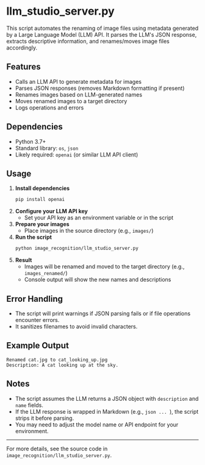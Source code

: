 # llm_studio_server.py

This script automates the renaming of image files using metadata generated by a Large Language Model (LLM) API. It parses the LLM's JSON response, extracts descriptive information, and renames/moves image files accordingly.

## Features
- Calls an LLM API to generate metadata for images
- Parses JSON responses (removes Markdown formatting if present)
- Renames images based on LLM-generated names
- Moves renamed images to a target directory
- Logs operations and errors

## Dependencies
- Python 3.7+
- Standard library: `os`, `json`
- Likely required: `openai` (or similar LLM API client)

## Usage
1. **Install dependencies**
   ```bash
   pip install openai
   ```
2. **Configure your LLM API key**
   - Set your API key as an environment variable or in the script
3. **Prepare your images**
   - Place images in the source directory (e.g., `images/`)
4. **Run the script**
   ```bash
   python image_recognition/llm_studio_server.py
   ```
5. **Result**
   - Images will be renamed and moved to the target directory (e.g., `images_renamed/`)
   - Console output will show the new names and descriptions

## Error Handling
- The script will print warnings if JSON parsing fails or if file operations encounter errors.
- It sanitizes filenames to avoid invalid characters.

## Example Output
```
Renamed cat.jpg to cat_looking_up.jpg
Description: A cat looking up at the sky.
```

## Notes
- The script assumes the LLM returns a JSON object with `description` and `name` fields.
- If the LLM response is wrapped in Markdown (e.g., ```json ... ```), the script strips it before parsing.
- You may need to adjust the model name or API endpoint for your environment.

---

For more details, see the source code in `image_recognition/llm_studio_server.py`.
